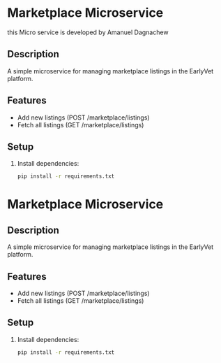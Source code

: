 # Marketplace Microservice

this Micro service is developed by Amanuel Dagnachew

## Description
A simple microservice for managing marketplace listings in the EarlyVet platform.

## Features
- Add new listings (POST /marketplace/listings)
- Fetch all listings (GET /marketplace/listings)

## Setup
1. Install dependencies:
   ```bash
   pip install -r requirements.txt
# Marketplace Microservice

## Description
A simple microservice for managing marketplace listings in the EarlyVet platform.

## Features
- Add new listings (POST /marketplace/listings)
- Fetch all listings (GET /marketplace/listings)

## Setup
1. Install dependencies:
   ```bash
   pip install -r requirements.txt
